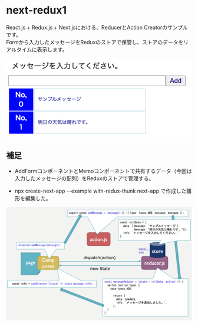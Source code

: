 # next-redux1

React.js + Redux.js + Next.jsにおける、ReducerとAction Creatorのサンプルです。<br>
Formから入力したメッセージをReduxのストアで保管し、ストアのデータをリアルタイムに表示します。<br>

![画面](./docs/images/screen.png)

## 補足
* AddFormコンポーネントとMemoコンポーネントで共有するデータ（今回は入力したメッセージの配列）をReduxのストアで管理する。

* npx create-next-app --example with-redux-thunk next-app で作成した雛形を編集した。

![画面](./docs/images/lifecycle.png)
